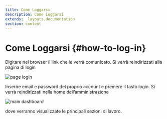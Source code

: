 ```yaml
---
title: Come Loggarsi
description: Come Loggarsi
extends: _layouts.documentation
section: content
---
```


# Come Loggarsi {#how-to-log-in}

Digitare nel browser il link che le verrà comunicato.
Si verrà reindirizzati alla pagina di login

![page login](https://quaeris-tv.github.io/doc_quaeris/assets/images/login_page.png "page login")

Inserire email e password del proprio account e premere il tasto login.
Si verrà reindirizzati nella home dell’amministrazione

![main dashboard](https://quaeris-tv.github.io/doc_quaeris/assets/images/main_dashboard.png "main dashboard")

dove verranno visualizzate le principali sezioni di lavoro.